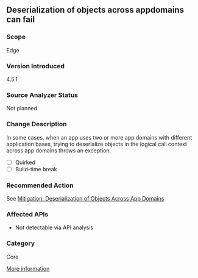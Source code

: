 ## Deserialization of objects across appdomains can fail

### Scope
Edge

### Version Introduced
4.5.1

### Source Analyzer Status
Not planned

### Change Description
In some cases, when an app uses two or more app domains with different application bases, trying to deserialize objects in the logical call context across app domains throws an exception. 

- [ ] Quirked
- [ ] Build-time break

### Recommended Action
See [Mitigation: Deserialization of Objects Across App Domains](https://msdn.microsoft.com/en-us/library/dn458353(v=vs.110).aspx)

### Affected APIs
* Not detectable via API analysis

### Category
Core

[More information](https://msdn.microsoft.com/en-us/library/dn458360(v=vs.110).aspx)

<!-- breaking change id: 67 -->
